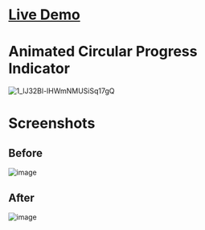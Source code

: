 # <a href="https://madhav2008.github.io/Animated-Circular-Progress-Bar/">Live Demo</a>

# Animated Circular Progress Indicator

![1_lJ32Bl-lHWmNMUSiSq17gQ](https://user-images.githubusercontent.com/72864817/171863780-16f7afb7-32a5-4547-a427-23c8a8ed0524.png)

# Screenshots

## Before

![image](https://user-images.githubusercontent.com/72864817/171851359-e9da29b3-b3a2-4d76-ab17-b73d61f23a80.png)

## After

![image](https://user-images.githubusercontent.com/72864817/171851258-072799a0-30cf-4e83-be46-856720c9713e.png)
